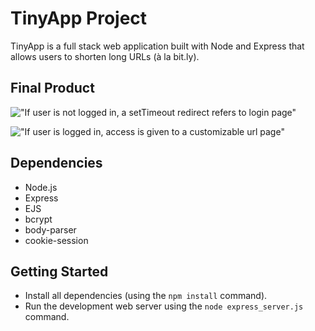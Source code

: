 # TinyApp Project

TinyApp is a full stack web application built with Node and Express that allows users to shorten long URLs (à la bit.ly).

## Final Product

!["If user is not logged in, a setTimeout redirect refers to login page"](https://user-images.githubusercontent.com/70766735/99033302-9e619380-2548-11eb-9251-ba6b5ee92fac.png)

!["If user is logged in, access is given to a customizable url page"](https://user-images.githubusercontent.com/70766735/99033407-cfda5f00-2548-11eb-906e-2566477e2914.png)

## Dependencies

- Node.js
- Express
- EJS
- bcrypt
- body-parser
- cookie-session

## Getting Started

- Install all dependencies (using the `npm install` command).
- Run the development web server using the `node express_server.js` command.